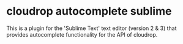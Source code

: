 # cloudrop autocomplete sublime
This is a plugin for the 'Sublime Text' text editor (version 2 & 3) that provides autocomplete functionality for the API of cloudrop.
